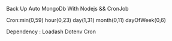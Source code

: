Back Up Auto MongoDb With Nodejs && CronJob 

Cron:min(0,59) hour(0,23) day(1,31) month(0,11) dayOfWeek(0,6)

Dependency : Loadash Dotenv Cron


